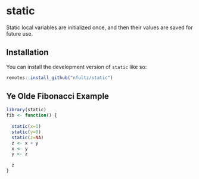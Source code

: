 # static

Static local variables are initialized once, and then their values are 
saved for future use.

## Installation

You can install the development version of `static` like so:

``` r
remotes::install_github("nfultz/static")
```

## Ye Olde Fibonacci Example

``` r
library(static)
fib <- function() {
  
  static(x=1)
  static(y=0)
  static(z=NA)
  z <- x + y 
  x <- y
  y <- z
  
  z
}
```

